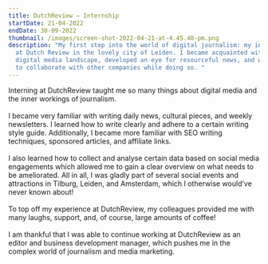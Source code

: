 ```yaml
---
title: DutchReview — Internship
startDate: 21-04-2022
endDate: 30-09-2022
thumbnail: /images/screen-shot-2022-04-21-at-4.45.40-pm.png
description: "My first step into the world of digital journalism: my internship
  at Dutch Review in the lovely city of Leiden. I became acquainted with the
  digital media landscape, developed an eye for resourceful news, and was able
  to collaborate with other companies while doing so. "
---
```

Interning at DutchReview taught me so many things about digital media and the inner workings of journalism.\
\
I became very familiar with writing daily news, cultural pieces, and weekly newsletters. I learned how to write clearly and adhere to a certain writing style guide. Additionally, I became more familiar with SEO writing techniques, sponsored articles, and affiliate links.\
\
I also learned how to collect and analyse certain data based on social media engagements which allowed me to gain a clear overview on what needs to be ameliorated. All in all, I was gladly part of several social events and attractions in Tilburg, Leiden, and Amsterdam, which I otherwise would’ve never known about!\
\
To top off my experience at DutchReview, my colleagues provided me with many laughs, support, and, of course, large amounts of coffee!\
\
I am thankful that I was able to continue working at DutchReview as an editor and business development manager, which pushes me in the complex world of journalism and media marketing.